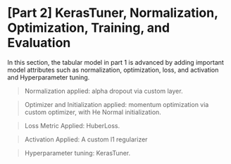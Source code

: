 # [Part 2] KerasTuner, Normalization, Optimization, Training, and Evaluation
In this section, the tabular model in part 1 is advanced by adding important model attributes such as normalization, optimization, loss, and activation and Hyperparameter tuning.

 > Normalization applied: alpha dropout via custom layer.

 > Optimizer and Initialization applied: momentum optimization via custom optimizer, with He Normal initialization.

 > Loss Metric Applied: HuberLoss.

 > Activation Applied: A custom l1 regularizer

> Hyperparameter tuning: KerasTuner.
 
